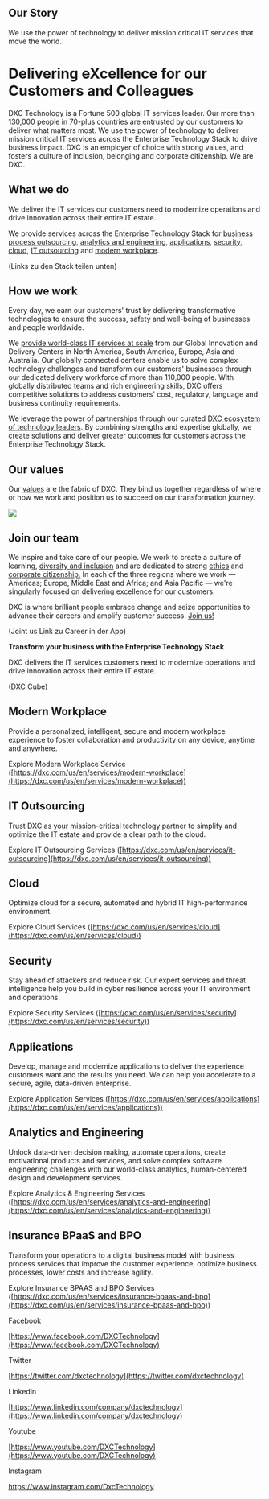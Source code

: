 ## Our Story

We use the power of technology to deliver mission critical IT services that move the world.

#

# Delivering eXcellence for our Customers and Colleagues

DXC Technology is a Fortune 500 global IT services leader. Our more than 130,000 people in 70-plus countries are entrusted by our customers to deliver what matters most. We use the power of technology to deliver mission critical IT services across the Enterprise Technology Stack to drive business impact. DXC is an employer of choice with strong values, and fosters a culture of inclusion, belonging and corporate citizenship. We are DXC.

## What we do

We deliver the IT services our customers need to modernize operations and drive innovation across their entire IT estate.

We provide services across the Enterprise Technology Stack for [business process outsourcing](https://dxc.com/us/en/services/insurance-bpaas-and-bpo), [analytics and engineering](https://dxc.com/us/en/services/analytics-and-engineering), [applications](https://dxc.com/us/en/services/applications), [security](https://dxc.com/us/en/services/security), [cloud](https://dxc.com/us/en/services/cloud), [IT outsourcing](https://dxc.com/us/en/services/it-outsourcing) and [modern workplace](https://dxc.com/us/en/services/modern-workplace).

(Links zu den Stack teilen unten)

## How we work

Every day, we earn our customers&#39; trust by delivering transformative technologies to ensure the success, safety and well-being of businesses and people worldwide.

We [provide world-class IT services at scale](https://dxc.com/us/en/about-us/how-we-deliver/platform-x) from our Global Innovation and Delivery Centers in North America, South America, Europe, Asia and Australia. Our globally connected centers enable us to solve complex technology challenges and transform our customers&#39; businesses through our dedicated delivery workforce of more than 110,000 people. With globally distributed teams and rich engineering skills, DXC offers competitive solutions to address customers&#39; cost, regulatory, language and business continuity requirements.

We leverage the power of partnerships through our curated [DXC ecosystem of technology leaders](https://dxc.com/us/en/about-us/partner-ecosystem). By combining strengths and expertise globally, we create solutions and deliver greater outcomes for customers across the Enterprise Technology Stack.

## Our values

Our [values](https://dxc.com/us/en/about-us/values) are the fabric of DXC. They bind us together regardless of where or how we work and position us to succeed on our transformation journey.

![](RackMultipart20211111-4-14ofmbj_html_c238038c6c1a4606.jpg)

##

## Join our team

We inspire and take care of our people. We work to create a culture of learning, [diversity and inclusion](https://dxc.com/us/en/about-us/inclusion-and-diversity) and are dedicated to strong [ethics](https://investors.dxc.com/governance/ethics-and-compliance/default.aspx) and [corporate citizenship.](https://dxc.com/us/en/about-us/corporate-responsibility) In each of the three regions where we work — Americas; Europe, Middle East and Africa; and Asia Pacific — we&#39;re singularly focused on delivering excellence for our customers.

DXC is where brilliant people embrace change and seize opportunities to advance their careers and amplify customer success. [Join us!](https://dxc.com/us/en/careers)

(Joint us Link zu Career in der App)

**Transform your business with the Enterprise Technology Stack**

DXC delivers the IT services customers need to modernize operations and drive innovation across their entire IT estate.

(DXC Cube)

## Modern Workplace

Provide a personalized, intelligent, secure and modern workplace experience to foster collaboration and productivity on any device, anytime and anywhere.

Explore Modern Workplace Service ([https://dxc.com/us/en/services/modern-workplace](https://dxc.com/us/en/services/modern-workplace))

## IT Outsourcing

Trust DXC as your mission-critical technology partner to simplify and optimize the IT estate and provide a clear path to the cloud.

Explore IT Outsourcing Services ([https://dxc.com/us/en/services/it-outsourcing](https://dxc.com/us/en/services/it-outsourcing))

## Cloud

Optimize cloud for a secure, automated and hybrid IT high-performance environment.

Explore Cloud Services ([https://dxc.com/us/en/services/cloud](https://dxc.com/us/en/services/cloud))

## Security

Stay ahead of attackers and reduce risk. Our expert services and threat intelligence help you build in cyber resilience across your IT environment and operations.

Explore Security Services ([https://dxc.com/us/en/services/security](https://dxc.com/us/en/services/security))

## Applications

Develop, manage and modernize applications to deliver the experience customers want and the results you need. We can help you accelerate to a secure, agile, data-driven enterprise.

Explore Application Services ([https://dxc.com/us/en/services/applications](https://dxc.com/us/en/services/applications))

## Analytics and Engineering

Unlock data-driven decision making, automate operations, create motivational products and services, and solve complex software engineering challenges with our world-class analytics, human-centered design and development services.

Explore Analytics &amp; Engineering Services ([https://dxc.com/us/en/services/analytics-and-engineering](https://dxc.com/us/en/services/analytics-and-engineering))

## Insurance BPaaS and BPO

Transform your operations to a digital business model with business process services that improve the customer experience, optimize business processes, lower costs and increase agility.

Explore Insurance BPAAS and BPO Services ([https://dxc.com/us/en/services/insurance-bpaas-and-bpo](https://dxc.com/us/en/services/insurance-bpaas-and-bpo))

Facebook

[https://www.facebook.com/DXCTechnology](https://www.facebook.com/DXCTechnology)

Twitter

[https://twitter.com/dxctechnology](https://twitter.com/dxctechnology)

Linkedin

[https://www.linkedin.com/company/dxctechnology](https://www.linkedin.com/company/dxctechnology)

Youtube

[https://www.youtube.com/DXCTechnology](https://www.youtube.com/DXCTechnology)

Instagram

https://www.instagram.com/DxcTechnology
